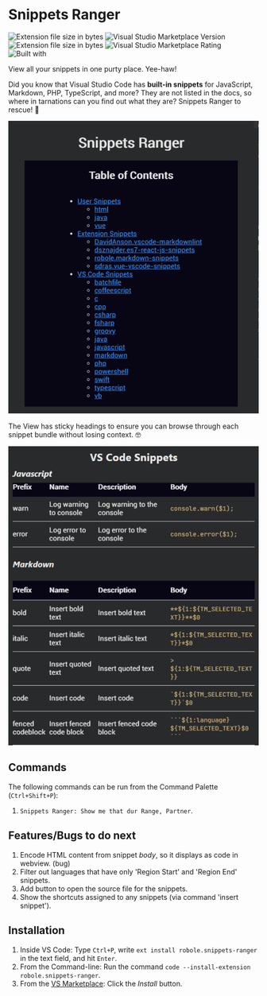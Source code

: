 # Snippets Ranger

![Extension file size in bytes](https://img.shields.io/static/v1?logo=visual-studio-code&label=made%20for&message=VS%20Code&color=0000ff)
![Visual Studio Marketplace Version](https://img.shields.io/visual-studio-marketplace/v/robole.snippets-ranger?logo=visual-studio-code&color=ffa500)
![Extension file size in bytes](https://img.shields.io/static/v1?logo=visual-studio-code&label=size&message=27KB&color=008000)
![Visual Studio Marketplace Rating](https://img.shields.io/visual-studio-marketplace/r/robole.snippets-ranger?logo=visual-studio-code&color=yellow)
![Built with](https://img.shields.io/static/v1?label=built%20with&message=sarsaparilla%20%26%20javascript&color=violet)

View all your snippets in one purty place. Yee-haw!

Did you know that Visual Studio Code has **built-in snippets** for JavaScript, Markdown, PHP, TypeScript, and more? They are not listed in the docs, so where in tarnations can you find out what they are? Snippets Ranger to rescue! 🤠

![table of contents](/img/screenshots/toc.png)

The View has sticky headings to ensure you can browse through each snippet bundle without losing context. 🤓

![webview](/img/screenshots/show.png)

## Commands

The following commands can be run from the Command Palette (`Ctrl+Shift+P`):

1. `Snippets Ranger: Show me that dur Range, Partner`.

## Features/Bugs to do next

1. Encode HTML content from snippet *body*, so it displays as code in webview. (bug)
1. Filter out languages that have only 'Region Start' and 'Region End' snippets.
1. Add button to open the source file for the snippets.
1. Show the shortcuts assigned to any snippets (via command 'insert snippet').

## Installation

1. Inside VS Code: Type `Ctrl+P`, write `ext install robole.snippets-ranger` in the text field, and hit `Enter`.
1. From the Command-line: Run the command `code --install-extension robole.snippets-ranger`.
1. From the [VS Marketplace](https://marketplace.visualstudio.com/items?itemName=robole.snippets-ranger): Click the _Install_ button.
